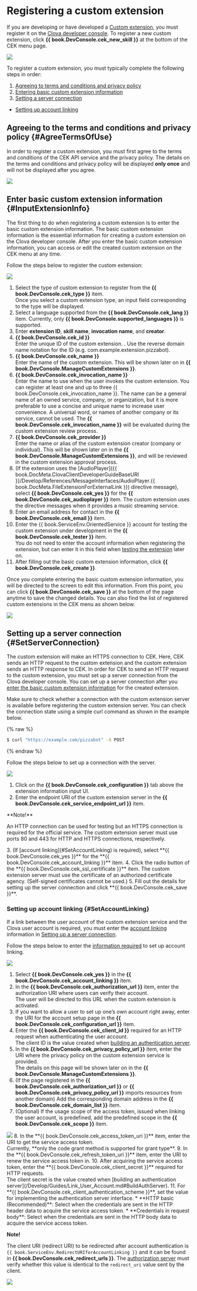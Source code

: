 <!-- Note! This content includes shared parts. Therefore, when you update this, you should beware of synchronization. -->

# Registering a custom extension
If you are developing or have developed a [Custom extension](/Develop/Guides/Build_Custom_Extension.md), you must register it on the [Clova developer console](/DevConsole/ClovaDevConsole_Overview.md). To register a new custom extension, click **{{ book.DevConsole.cek_new_skill }}** at the bottom of the CEK menu page.

![](/DevConsole/Assets/Images/DevConsole-First_Look_of_Extension_List.png)

To register a custom extension, you must typically complete the following steps in order:

1. [Agreeing to terms and conditions and privacy policy](#AgreeTermsOfUse)
2. [Entering basic custom extension information](#InputExtensionInfo)
3. [Setting a server connection](#SetServerConnection)
  * [Setting up account linking](#SetAccountLinking)

<!-- Start of the shared content: AgreeTermsOfUse -->

## Agreeing to the terms and conditions and privacy policy {#AgreeTermsOfUse}

In order to register a custom extension, you must first agree to the terms and conditions of the CEK API service and the privacy policy. The details on the terms and conditions and privacy policy will be displayed **only once** and will not be displayed after you agree.

![](/DevConsole/Assets/Images/DevConsole-Agree_Terms_of_Use_and_Collecting_Personal_Info.png)

<!-- End of the shared content -->

## Enter basic custom extension information {#InputExtensionInfo}

The first thing to do when registering a custom extension is to enter the basic custom extension information. The basic custom extension information is the essential information for creating a custom extension on the Clova developer console. After you enter the basic custom extension information, you can access or edit the created custom extension on the CEK menu at any time.

Follow the steps below to register the custom extension:

![](/DevConsole/Assets/Images/DevConsole-Create_New_Custom_Extension.png)

1. Select the type of custom extension to register from the **{{ book.DevConsole.cek_type }}** item.<br />
  Once you select a custom extension type, an input field corresponding to the type will be displayed.
2. Select a language supported from the **{{ book.DevConsole.cek_lang }}** item. Currently, only **{{ book.DevConsole.supported_languages }}** is supported.
3. Enter **extension ID**, **skill name**, **invocation name**, and **creator**.
  1. **{{ book.DevConsole.cek_id }}**<br />
    Enter the unique ID of the custom extension. . Use the reverse domain name notation for the ID (e.g. com.example.extension.pizzabot).
  2. **{{ book.DevConsole.cek_name }}**<br />
    Enter the name of the custom extension. This will be shown later on in **{{ book.DevConsole.ManageCustomExtensions }}**.
  3. **{{ book.DevConsole.cek_invocation_name }}**<br />
    Enter the name to use when the user invokes the custom extension. You can register at least one and up to three {{ book.DevConsole.cek_invocation_name }}. The name can be a general name of an owned service, company, or organization, but it is more preferable to use a concise and unique name to increase user convenience. A universal word, or names of another company or its service, cannot be used. The **{{ book.DevConsole.cek_invocation_name }}** will be evaluated during the custom extension review process.
  4. **{{ book.DevConsole.cek_provider }}**<br />
    Enter the name or alias of the custom extension creator (company or individual). This will be shown later on in the **{{ book.DevConsole.ManageCustomExtensions }}**, and will be reviewed in the custom extension approval process.
4. (If the extension uses the [AudioPlayer]({{ book.DocMeta.ClovaClientDeveloperGuideBaseURI }}/Develop/References/MessageInterfaces/AudioPlayer.{{ book.DocMeta.FileExtensionForExternalLink }}) directive message), select **{{ book.DevConsole.cek_yes }}** for the **{{ book.DevConsole.cek_audioplayer }}** item. The custom extension uses the directive messages when it provides a music streaming service.
5. Enter an email address for contact in the **{{ book.DevConsole.cek_email }}** item.
6. Enter the {{ book.ServiceEnv.OrientedService }} account for testing the custom extension under development in the **{{ book.DevConsole.cek_tester }}** item.<br />
  You do not need to enter the account information when registering the extension, but can enter it in this field when [testing the extension](/DevConsole/Guides/Test_Custom_Extension.md) later on.
7. After filling out the basic custom extension information, click **{{ book.DevConsole.cek_create }}**.

Once you complete entering the basic custom extension information, you will be directed to the screen to edit this information. From this point, you can click **{{ book.DevConsole.cek_save }}** at the bottom of the page anytime to save the changed details. You can also find the list of registered custom extensions in the CEK menu as shown below.

![](/DevConsole/Assets/Images/DevConsole-Custom_Extension_List_After_Creation.png)

## Setting up a server connection {#SetServerConnection}

The custom extension will make an HTTPS connection to CEK. Here, CEK sends an HTTP request to the custom extension and the custom extension sends an HTTP response to CEK. In order for CEK to send an HTTP request to the custom extension, you must set up a server connection from the Clova developer console. You can set up a server connection after you [enter the basic custom extension information](#InputExtensionInfo) for the created extension.

Make sure to check whether a connection with the custom extension server is available before registering the custom extension server. You can check the connection state using a simple curl command as shown in the example below.

{% raw %}
```bash
$ curl "https://example.com/pizzabot" -X POST
```
{% endraw %}

Follow the steps below to set up a connection with the server.

![](/DevConsole/Assets/Images/DevConsole-Custom_Extension_Server_Settings.png)

1. Click on the **{{ book.DevConsole.cek_configuration }}** tab above the extension information input UI.
2. Enter the endpoint URI of the custom extension server in the **{{ book.DevConsole.cek_service_endpoint_url }}** item.
  <div class="note">
    <p>**Note!**</p>
    <p>An HTTP connection can be used for testing but an HTTPS connection is required for the official service. The custom extension server must use ports 80 and 443 for HTTP and HTTPS connections, respectively.</p>
  </div>
3. (If [account linking](#SetAccountLinking) is required), select **{{ book.DevConsole.cek_yes }}** for the **{{ book.DevConsole.cek_account_linking }}** item.
4. Click the radio button of the **{{ book.DevConsole.cek_ssl_certificate }}** item. The custom extension server must use the certificate of an authorized certificate agency. (Self-signed certificates cannot be used.)
5. Fill out the details for setting up the server connection and click **{{ book.DevConsole.cek_save }}**.</li>

### Setting up account linking {#SetAccountLinking}

If a link between the user account of the custom extension service and the Clova user account is required, you must enter the [account linking](/Develop/Guides/Link_User_Account.md) information in [Setting up a server connection](#SetServerConnection).

Follow the steps below to enter the [information required](/Develop/Guides/Link_User_Account.md#RegisterAccountLinkingInfo) to set up account linking.

<img src="/DevConsole/Assets/Images/DevConsole-Custom_Extension_Accoun_Linking_Settings_1.png" />

1. Select **{{ book.DevConsole.cek_yes }}** in the **{{ book.DevConsole.cek_account_linking }}** item.
2. In the **{{ book.DevConsole.cek_authorization_url }}** item, enter the authorization URI where users can verify their account.<br />
  The user will be directed to this URL when the custom extension is activated.
3. If you want to allow a user to set up one’s own account right away, enter the URI for the account setup page in the **{{ book.DevConsole.cek_configuration_url }}** item.
4. Enter the **{{ book.DevConsole.cek_client_id }}** required for an HTTP request when authenticating the user account.<br />
  The client ID is the value created when [building an authentication server](/Develop/Guides/Link_User_Account.md#BuildAuthServer).
5. In the **{{ book.DevConsole.cek_privacy_policy_url }}** item, enter the URI where the privacy policy on the custom extension service is provided.<br />
  The details on this page will be shown later on in the **{{ book.DevConsole.ManageCustomExtensions }}**.
6. (If the page registered in the **{{ book.DevConsole.cek_authorization_url }}** or **{{ book.DevConsole.cek_privacy_policy_url }}** imports resources from another domain) Add the corresponding domain address in the **{{ book.DevConsole.cek_domain_list }}** item.
7. (Optional) If the usage scope of the access token, issued when linking the user account, is predefined, add the predefined scope in the **{{ book.DevConsole.cek_scope }}** item.<br />
  <img src="/DevConsole/Assets/Images/DevConsole-Custom_Extension_Accoun_Linking_Settings_2.png" />
8. In the **{{ book.DevConsole.cek_access_token_uri }}** item, enter the URI to get the service access token.<br />
  Currently, **only the code grant method is supported for grant type**.
9. In the **{{ book.DevConsole.cek_refresh_token_uri }}** item, enter the URI to renew the service access token in.
10. After acquiring the service access token, enter the **{{ book.DevConsole.cek_client_secret }}** required for HTTP requests.<br />
  The client secret is the value created when [building an authentication server](/Develop/Guides/Link_User_Account.md#BuildAuthServer).
11. For **{{ book.DevConsole.cek_client_authentication_scheme }}**, set the value for implementing the authentication server interface.
  * **HTTP basic (Recommended)**: Select when the credentials are sent in the HTTP header data to acquire the service access token.
  * **Credentials in request body**: Select when the credentials are sent in the HTTP body data to acquire the service access token.

<div id="RedirectURI" class="note">
  <p><strong>Note!</strong></p>
  <p>The client URI (redirect URI) to be redirected after account authentication is <code>{{ book.ServiceEnv.RedirectURIforAccountLinking }}</code> and it can be found in <strong>{{ book.DevConsole.cek_redirect_urls }}</strong>.</strong> The <a href="/Develop/Guides/Link_User_Account.md#BuildAuthServer">authorization server</a> must verify whether this value is identical to the <code>redirect_uri</code> value sent by the client.</p>
  <img src="/DevConsole/Assets/Images/DevConsole-Redirect_URI_for_Extension_Accoun_Linking.png" />
</div>
